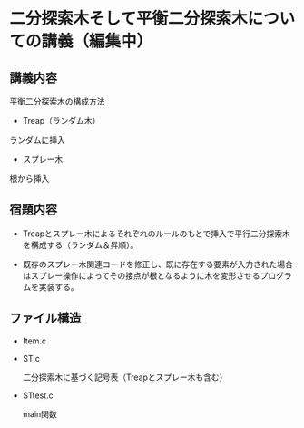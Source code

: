 # 二分探索木そして平衡二分探索木についての講義（編集中）

## 講義内容

平衡二分探索木の構成方法

- Treap（ランダム木）

ランダムに挿入

- スプレー木

根から挿入

## 宿題内容

- Treapとスプレー木によるそれぞれのルールのもとで挿入で平行二分探索木を構成する（ランダム＆昇順）。

- 既存のスプレー木関連コードを修正し、既に存在する要素が入力された場合はスプレー操作によってその接点が根となるように木を変形させるプログラムを実装する。

## ファイル構造

- Item.c

- ST.c

    二分探索木に基づく記号表（Treapとスプレー木も含む）

- STtest.c

    main関数